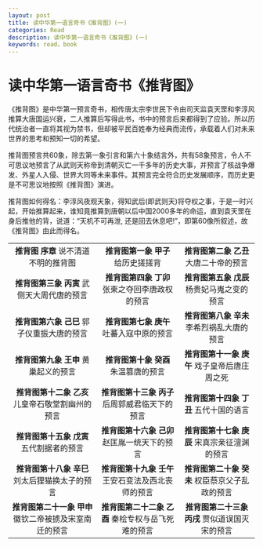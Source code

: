 ```yaml
---
layout: post
title: 读中华第一语言奇书《推背图》(一)
categories: Read
description: 读中华第一语言奇书《推背图》(一)
keywords: read，book
---
```


# 读中华第一语言奇书《推背图》

《推背图》是中华第一预言奇书，相传唐太宗李世民下令由司天监袁天罡和李淳风推算大唐国运兴衰，二人推算后写得此书，书中的预言后来都得到了应验。所以历代统治者一直将其视为禁书，但却被平民百姓奉为经典而流传，承载着人们对未来世界的思考和预知一切的希望。

推背图预言共60象，除去第一象引言和第六十象结言外，共有58象预言，令人不可思议地预言了从武则天称帝到清朝灭亡一千多年的历史大事，并预言了核战争爆发、外星人入侵、世界大同等未来事件。其预言完全符合历史发展顺序，而历史更是不可思议地按照《推背图》演进。

推背图如何得名：李淳风夜观天象，得知武后(即武则天)将夺权之事，于是一时兴起，开始推算起来，谁知竟推算到唐朝以后中国2000多年的命运，直到袁天罡在身后推他的背，说道：“天机不可再泄, 还是回去休息吧!”，即第60像所叙述，故《推背图》由此而得名。

|                                 |                                 |                                 |                               
|:-------------------------------:|:-------------------------------:|:-------------------------------:|
|**推背图  序章**   说不清道不明的推背图 |**推背图第一象  甲子**  给历史搓搓背|**推背图第二象  乙丑**   大唐二十帝的预言|
|**推背图第三象  丙寅**    武侧天大周代唐的预言|**推背图第四象 丁卯**  张柬之夺回李唐政权的预言 |**推背图第五象  戊辰**  杨贵妃马嵬之变的预言|
|**推背图第六象 己巳** 郭子仪重振大唐的预言|**推背图第七象 庚午**  吐蕃入寇中原的预言|**推背图第八象 辛未**  李希烈祸乱大唐的预言 |
|**推背图第九象 王申** 黄巢起义的预言|**推背图第十象 癸酉** 朱温篡唐的预言|**推背图第十一象  庚午**  戏子皇帝后唐庄周之死| 
|**推背图第十二象 乙亥** 儿皇帝石敬堂割幽州的预言|**推背图第十三象 丙子** 后周郭威君临天下的预言|**推背图第十四象  丁丑**  五代十国的语言| 
|**推背图第十五象 戊寅** 五代割据者的预言|**推背图第十六象 己卯** 赵匡胤一统天下的预言|**推背图第十七象 庚辰**  宋真宗亲征澶渊的预言|
|**推背图第十八象 辛巳** 刘太后狸猫换太子的预言|**推背图第十九象 壬午** 王安石变法及西北丧师的预言|**推背图第二十象 癸未**  权臣蔡京父子乱政的预言|
|**推背图第二十一象 甲申** 徽钦二帝被掳及宋室南迁的预言|**推背图第二十二象 乙酉** 秦桧专权与岳飞死难的预言|**推背图第二十三象 丙戌**  贾似道误国灭宋的预言|
